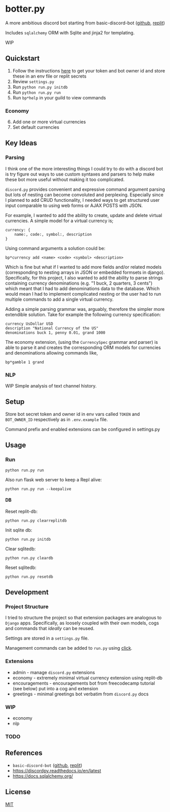 # botter.py

A more ambitious discord bot starting from basic-discord-bot ([github](https://github.com/bk62/basic-discord-bot), [replit](https://replit.com/@bk62/Basic-Discord-Bot?v=1))


Includes `sqlalchemy` ORM with Sqlite and jinja2 for templating.

WIP


## Quickstart

1. Follow the instructions [here](https://discordpy.readthedocs.io/en/stable/discord.html) to get your token and bot owner id and store these in an env file or replit secrets
2. Review `settings.py`
3. Run `python run.py initdb`
4. Run `python run.py run`
5. Run `bp*help` in your guild to view commands

### Economy

6. Add one or more virtual currencies
7. Set default currencies

## Key Ideas


### Parsing

I think one of the more interesting things I could try to do with a discord bot is try figure out ways to use custom syntaxes and parsers to help make these bot more useful without making it too complicated.

`discord.py` provides convenient and expressive command argument parsing but lots of nesting can become convoluted and perplexing. Especially since I planned to add CRUD functionality, I needed ways to get structured user input comparable to using web forms or AJAX POSTS with JSON.

For example, I wanted to add the ability to create, update and delete virtual currencies. A simple model for a virtual currency is;

```
currency: {
    name:, code:, symbol:, description
}
```

Using command arguments a solution could be:

`bp*currency add <name> <code> <symbol> <description>`

Which is fine but what if I wanted to add more fields and/or related models (corresponding to nesting arrays in JSON or embedded formsets in django). Specifically, for this project, I also wanted to add the ability to parse strings containing currency denominations (e.g. "1 buck, 2 quarters, 3 cents") which meant that I had to add denominations data to the database. Which would mean I had to implement complicated nesting or the user had to run multiple commands to add a single virtual currency.

Adding a simple parsing grammar was, arguably, therefore the simpler more extendible solution. Take for example the following currency specification:

```
currency UsDollar USD
description "National Currency of the US"
denominations buck 1, penny 0.01, grand 1000
```

The economy extension, (using the `CurrencySpec` grammar and parser) is able to parse it and creates the corresponding ORM models for currencies and denominations allowing commands like,


`bp*gamble 1 grand`



### NLP

WIP
Simple analysis of text channel history.
 
## Setup

Store bot secret token and owner id in env vars called `TOKEN` and `BOT_OWNER_ID` respectively as in `.env.example` file.

Command prefix and enabled extensions can be configured in settings.py


## Usage

### Run

`python run.py run`

Also run flask web server to keep a Repl alive: 

`python run.py run --keepalive`

#### DB

Reset replit-db:

`python run.py clearreplitdb`

Init sqlite db:

`python run.py initdb`

Clear sqlitedb:

`python run.py cleardb`

Reset sqlitedb:

`python run.py resetdb`



## Development

### Project Structure

I tried to structure the project so that  extension packages are analogous to `Django` apps. Specifically, as loosely coupled with their own models, cogs and commands that *ideally* can be reused.


Settings are stored in a `settings.py` file.

Management commands can be added to `run.py` using [click](https://click.palletsprojects.com/).


### Extensions
- admin - manage `discord.py` extensions
- economy - extremely minimal virtual currency extension using replit-db
- encouragements - encouragements bot from freecodecamp tutorial (see below) put into a cog and extension
- greetings - minimal greetings bot verbatim from `discord.py` docs


### WIP

 - economy
 - nlp

### TODO




## References

+ `basic-discord-bot` ([github](https://github.com/bk62/basic-discord-bot), [replit](https://replit.com/@bk62/Basic-Discord-Bot?v=1)) 
+ https://discordpy.readthedocs.io/en/latest
+ https://docs.sqlalchemy.org/


## License
[MIT](https://choosealicense.com/licenses/mit/)